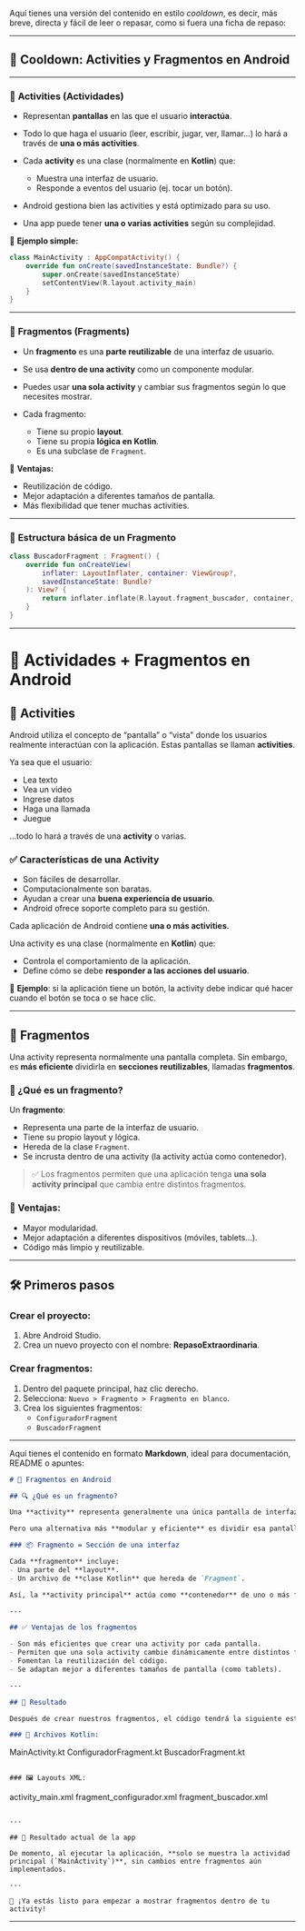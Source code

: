 Aquí tienes una versión del contenido en estilo *cooldown*, es decir, más breve, directa y fácil de leer o repasar, como si fuera una ficha de repaso:

---

## 🧠 **Cooldown: Activities y Fragmentos en Android**

---

### 📱 **Activities (Actividades)**

* Representan **pantallas** en las que el usuario **interactúa**.
* Todo lo que haga el usuario (leer, escribir, jugar, ver, llamar...) lo hará a través de **una o más activities**.
* Cada **activity** es una clase (normalmente en **Kotlin**) que:

  * Muestra una interfaz de usuario.
  * Responde a eventos del usuario (ej. tocar un botón).
* Android gestiona bien las activities y está optimizado para su uso.
* Una app puede tener **una o varias activities** según su complejidad.

🧩 **Ejemplo simple:**

```kotlin
class MainActivity : AppCompatActivity() {
    override fun onCreate(savedInstanceState: Bundle?) {
        super.onCreate(savedInstanceState)
        setContentView(R.layout.activity_main)
    }
}
```

---

### 🧩 **Fragmentos (Fragments)**

* Un **fragmento** es una **parte reutilizable** de una interfaz de usuario.
* Se usa **dentro de una activity** como un componente modular.
* Puedes usar **una sola activity** y cambiar sus fragmentos según lo que necesites mostrar.
* Cada fragmento:

  * Tiene su propio **layout**.
  * Tiene su propia **lógica en Kotlin**.
  * Es una subclase de `Fragment`.

📌 **Ventajas:**

* Reutilización de código.
* Mejor adaptación a diferentes tamaños de pantalla.
* Más flexibilidad que tener muchas activities.

---

### 🔧 **Estructura básica de un Fragmento**

```kotlin
class BuscadorFragment : Fragment() {
    override fun onCreateView(
        inflater: LayoutInflater, container: ViewGroup?,
        savedInstanceState: Bundle?
    ): View? {
        return inflater.inflate(R.layout.fragment_buscador, container, false)
    }
}
```

---
# 📱 Actividades + Fragmentos en Android

## 🔹 Activities

Android utiliza el concepto de “pantalla” o “vista” donde los usuarios realmente interactúan con la aplicación. Estas pantallas se llaman **activities**.

Ya sea que el usuario:
- Lea texto
- Vea un video
- Ingrese datos
- Haga una llamada
- Juegue

...todo lo hará a través de una **activity** o varias.

### ✅ Características de una Activity

- Son fáciles de desarrollar.
- Computacionalmente son baratas.
- Ayudan a crear una **buena experiencia de usuario**.
- Android ofrece soporte completo para su gestión.

Cada aplicación de Android contiene **una o más activities**.

Una activity es una clase (normalmente en **Kotlin**) que:
- Controla el comportamiento de la aplicación.
- Define cómo se debe **responder a las acciones del usuario**.

📌 **Ejemplo**: si la aplicación tiene un botón, la activity debe indicar qué hacer cuando el botón se toca o se hace clic.

---

## 🔹 Fragmentos

Una activity representa normalmente una pantalla completa. Sin embargo, es **más eficiente** dividirla en **secciones reutilizables**, llamadas **fragmentos**.

### 🔧 ¿Qué es un fragmento?

Un **fragmento**:
- Representa una parte de la interfaz de usuario.
- Tiene su propio layout y lógica.
- Hereda de la clase `Fragment`.
- Se incrusta dentro de una activity (la activity actúa como contenedor).

> ✅ Los fragmentos permiten que una aplicación tenga **una sola activity principal** que cambia entre distintos fragmentos.

### 🎯 Ventajas:
- Mayor modularidad.
- Mejor adaptación a diferentes dispositivos (móviles, tablets...).
- Código más limpio y reutilizable.

---

## 🛠️ Primeros pasos

### Crear el proyecto:
1. Abre Android Studio.
2. Crea un nuevo proyecto con el nombre: **RepasoExtraordinaria**.

### Crear fragmentos:
1. Dentro del paquete principal, haz clic derecho.
2. Selecciona: `Nuevo > Fragmento > Fragmento en blanco`.
3. Crea los siguientes fragmentos:
   - `ConfiguradorFragment`
   - `BuscadorFragment`

---

Aquí tienes el contenido en formato **Markdown**, ideal para documentación, README o apuntes:

```markdown
# 🧩 Fragmentos en Android

## 🔍 ¿Qué es un fragmento?

Una **activity** representa generalmente una única pantalla de interfaz de usuario. Una opción es construir esa pantalla usando un solo archivo de layout y su clase correspondiente. 

Pero una alternativa más **modular y eficiente** es dividir esa pantalla en **fragmentos**.

### 📦 Fragmento = Sección de una interfaz

Cada **fragmento** incluye:
- Una parte del **layout**.
- Un archivo de **clase Kotlin** que hereda de `Fragment`.

Así, la **activity principal** actúa como **contenedor** de uno o más fragmentos.

---

## ✅ Ventajas de los fragmentos

- Son más eficientes que crear una activity por cada pantalla.
- Permiten que una sola activity cambie dinámicamente entre distintos fragmentos.
- Fomentan la reutilización del código.
- Se adaptan mejor a diferentes tamaños de pantalla (como tablets).

---

## 🧾 Resultado

Después de crear nuestros fragmentos, el código tendrá la siguiente estructura:

### 📄 Archivos Kotlin:

```

MainActivity.kt
ConfiguradorFragment.kt
BuscadorFragment.kt

```

### 🖼️ Layouts XML:

```

activity\_main.xml
fragment\_configurador.xml
fragment\_buscador.xml

```

---

## 📱 Resultado actual de la app

De momento, al ejecutar la aplicación, **solo se muestra la actividad principal (`MainActivity`)**, sin cambios entre fragmentos aún implementados.

---

🎯 ¡Ya estás listo para empezar a mostrar fragmentos dentro de tu activity!
```

---



